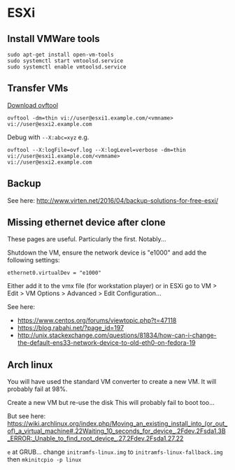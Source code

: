 # ESXi

## Install VMWare tools
```
sudo apt-get install open-vm-tools
sudo systemctl start vmtoolsd.service
sudo systemctl enable vmtoolsd.service
```

## Transfer VMs
[Download ovftool](https://www.vmware.com/support/developer/ovf/)

```
ovftool -dm=thin vi://user@esxi1.example.com/<vmname>
vi://user@esxi2.example.com
```

Debug with `--X:abc=xyz` e.g.

```
ovftool --X:logFile=ovf.log --X:logLevel=verbose -dm=thin vi://user@esxi1.example.com/<vmname>
vi://user@esxi2.example.com
```

## Backup
See here: http://www.virten.net/2016/04/backup-solutions-for-free-esxi/

## Missing ethernet device after clone

These pages are useful. Particularly the first. Notably...

Shutdown the VM, ensure the network device is "e1000" and add the
following settings:

`ethernet0.virtualDev = "e1000"`

Either add it to the vmx file (for workstation player) or in ESXi
go to VM > Edit > VM Options > Advanced > Edit Configuration...

See here:
  * https://www.centos.org/forums/viewtopic.php?t=47118
  * https://blog.rabahi.net/?page_id=197
  * http://unix.stackexchange.com/questions/81834/how-can-i-change-the-default-ens33-network-device-to-old-eth0-on-fedora-19

## Arch linux
You will have used the standard VM converter to create a new VM.
It will probably fail at 98%.

Create a new VM but re-use the disk
This will probably fail to boot too...

But see here: 
https://wiki.archlinux.org/index.php/Moving_an_existing_install_into_(or_out_of)_a_virtual_machine#.22Waiting_10_seconds_for_device_.2Fdev.2Fsda1.3B_ERROR:_Unable_to_find_root_device_.27.2Fdev.2Fsda1.27.22

`e` at GRUB...
change `initramfs-linux.img` to `initramfs-linux-fallback.img`
then `mkinitcpio -p linux`


